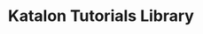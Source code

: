 ---
title: "Katalon Tutorials Library"
sidebar: katalon_studio_tutorials_sidebar
root: true
permalink: katalon-studio/tutorials/
description:
---